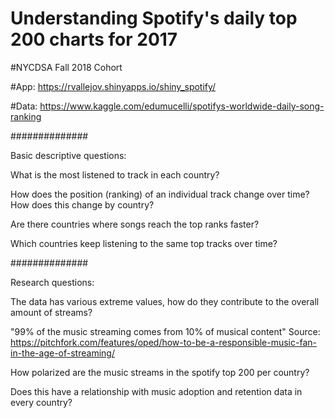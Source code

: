# Understanding Spotify's daily top 200 charts for 2017
#NYCDSA Fall 2018 Cohort

#App:
https://rvallejov.shinyapps.io/shiny_spotify/

#Data:
https://www.kaggle.com/edumucelli/spotifys-worldwide-daily-song-ranking

##############

Basic descriptive questions:

What is the most listened to track in each country?

How does the position (ranking) of an individual track change over time? How does this change by country?

Are there countries where songs reach the top ranks faster?

Which countries keep listening to the same top tracks over time?

##############

Research questions:

The data has various extreme values, how do they contribute to the overall amount of streams?

"99% of the music streaming comes from 10% of musical content" Source: https://pitchfork.com/features/oped/how-to-be-a-responsible-music-fan-in-the-age-of-streaming/

How polarized are the music streams in the spotify top 200 per country?

Does this have a relationship with music adoption and retention data in every country?
